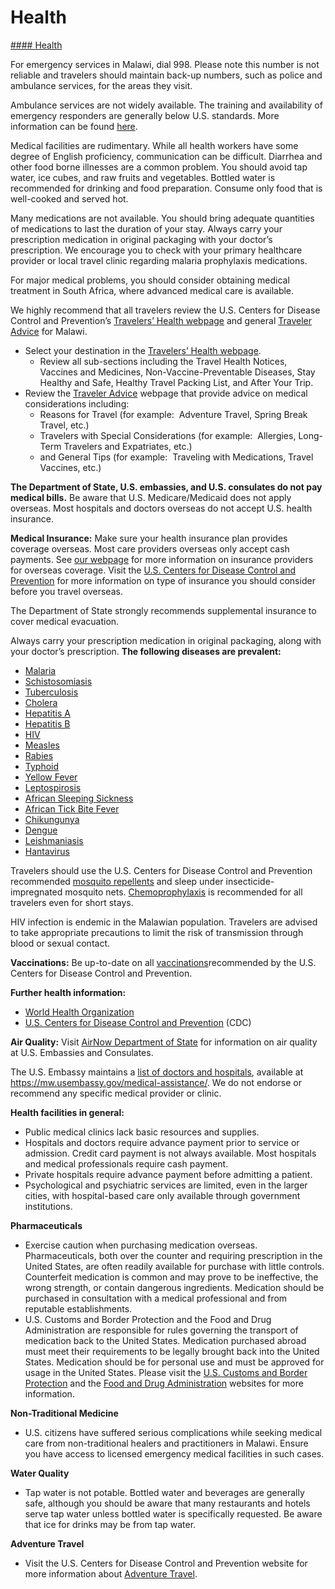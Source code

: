 # Health

[#### Health](javascript:void(0); "Health")

For emergency services in Malawi, dial 998. Please note this number is not reliable and travelers should maintain back-up numbers, such as police and ambulance services, for the areas they visit.

Ambulance services are not widely available. The training and availability of emergency responders are generally below U.S. standards. More information can be found [here](https://mw.usembassy.gov/medical-assistance/).

Medical facilities are rudimentary. While all health workers have some degree of English proficiency, communication can be difficult. Diarrhea and other food borne illnesses are a common problem. You should avoid tap water, ice cubes, and raw fruits and vegetables. Bottled water is recommended for drinking and food preparation. Consume only food that is well-cooked and served hot.

Many medications are not available. You should bring adequate quantities of medications to last the duration of your stay. Always carry your prescription medication in original packaging with your doctor’s prescription. We encourage you to check with your primary healthcare provider or local travel clinic regarding malaria prophylaxis medications.

For major medical problems, you should consider obtaining medical treatment in South Africa, where advanced medical care is available.

We highly recommend that all travelers review the U.S. Centers for Disease Control and Prevention’s [Travelers’ Health webpage](https://wwwnc.cdc.gov/travel/destinations/list) and general [Traveler Advice](https://wwwnc.cdc.gov/travel/page/traveler-information-center) for Malawi.

* Select your destination in the [Travelers’ Health webpage](https://wwwnc.cdc.gov/travel/page/traveler-information-center).
  + Review all sub-sections including the Travel Health Notices, Vaccines and Medicines, Non-Vaccine-Preventable Diseases, Stay Healthy and Safe, Healthy Travel Packing List, and After Your Trip.
* Review the [Traveler Advice](https://wwwnc.cdc.gov/travel/page/traveler-information-center) webpage that provide advice on medical considerations including:
  + Reasons for Travel (for example:  Adventure Travel, Spring Break Travel, etc.)
  + Travelers with Special Considerations (for example:  Allergies, Long-Term Travelers and Expatriates, etc.)
  + and General Tips (for example:  Traveling with Medications, Travel Vaccines, etc.)

**The Department of State, U.S. embassies, and U.S. consulates do not pay medical bills.** Be aware that U.S. Medicare/Medicaid does not apply overseas. Most hospitals and doctors overseas do not accept U.S. health insurance.

**Medical Insurance:** Make sure your health insurance plan provides coverage overseas. Most care providers overseas only accept cash payments. See [our webpage](https://travel.state.gov/content/travel/en/international-travel/before-you-go/your-health-abroad/Insurance_Coverage_Overseas.html?cq_ck=1708701048867) for more information on insurance providers for overseas coverage. Visit the [U.S. Centers for Disease Control and Prevention](https://wwwnc.cdc.gov/travel/page/insurance) for more information on type of insurance you should consider before you travel overseas.

The Department of State strongly recommends supplemental insurance to cover medical evacuation.

Always carry your prescription medication in original packaging, along with your doctor’s prescription. **The following diseases are prevalent:**

* [Malaria](https://www.cdc.gov/malaria/about/index.html)
* [Schistosomiasis](https://www.cdc.gov/schistosomiasis/index.html)
* [Tuberculosis](https://www.cdc.gov/tb/prevention/index.html)
* [Cholera](https://www.cdc.gov/cholera/about/index.html)
* [Hepatitis A](https://www.cdc.gov/hepatitis-a/index.html)
* [Hepatitis B](https://www.cdc.gov/hepatitis-b/index.html)
* [HIV](https://www.cdc.gov/hiv/?CDC_AAref_Val=https://www.cdc.gov/hiv/default.html)
* [Measles](https://www.cdc.gov/measles/index.html)
* [Rabies](https://www.cdc.gov/rabies/about/index.html)
* [Typhoid](https://www.cdc.gov/typhoid-fever/about/index.html)
* [Yellow Fever](https://www.cdc.gov/yellow-fever/index.html)
* [Leptospirosis](https://www.cdc.gov/leptospirosis/about/index.html)
* [African Sleeping Sickness](https://www.cdc.gov/dpdx/trypanosomiasisafrican/index.html)
* [African Tick Bite Fever](https://wwwnc.cdc.gov/travel/yellowbook/2024/infections-diseases/rickettsial-diseases)
* [Chikungunya](https://www.cdc.gov/chikungunya/about/index.html)
* [Dengue](https://www.cdc.gov/dengue/index.html)
* [Leishmaniasis](https://www.cdc.gov/leishmaniasis/about/index.html)
* [Hantavirus](https://www.cdc.gov/hantavirus/about/index.html)

Travelers should use the U.S. Centers for Disease Control and Prevention recommended [mosquito repellents](https://wwwnc.cdc.gov/travel/page/avoid-bug-bites) and sleep under insecticide-impregnated mosquito nets. [Chemoprophylaxis](https://www.cdc.gov/malaria/hcp/drug-malaria/?CDC_AAref_Val=https://www.cdc.gov/malaria/travelers/drugs.html) is recommended for all travelers even for short stays.

HIV infection is endemic in the Malawian population. Travelers are advised to take appropriate precautions to limit the risk of transmission through blood or sexual contact.

**Vaccinations:** Be up-to-date on all [vaccinations](https://wwwnc.cdc.gov/travel/destinations/list)recommended by the U.S. Centers for Disease Control and Prevention.

**Further health information:**

* [World Health Organization](https://www.who.int/travel-advice)
* [U.S. Centers for Disease Control and Prevention](https://wwwnc.cdc.gov/travel/destinations/list) (CDC)

**Air Quality:** Visit [AirNow Department of State](https://www.airnow.gov/international/us-embassies-and-consulates/) for information on air quality at U.S. Embassies and Consulates.

The U.S. Embassy maintains a [list of doctors and hospitals](https://mw.usembassy.gov/medical-assistance/), available at https://mw.usembassy.gov/medical-assistance/. We do not endorse or recommend any specific medical provider or clinic.

**Health facilities in general:**

* Public medical clinics lack basic resources and supplies.
* Hospitals and doctors require advance payment prior to service or admission. Credit card payment is not always available. Most hospitals and medical professionals require cash payment.
* Private hospitals require advance payment before admitting a patient.
* Psychological and psychiatric services are limited, even in the larger cities, with hospital-based care only available through government institutions.

**Pharmaceuticals**

* Exercise caution when purchasing medication overseas. Pharmaceuticals, both over the counter and requiring prescription in the United States, are often readily available for purchase with little controls. Counterfeit medication is common and may prove to be ineffective, the wrong strength, or contain dangerous ingredients. Medication should be purchased in consultation with a medical professional and from reputable establishments.
* U.S. Customs and Border Protection and the Food and Drug Administration are responsible for rules governing the transport of medication back to the United States. Medication purchased abroad must meet their requirements to be legally brought back into the United States. Medication should be for personal use and must be approved for usage in the United States. Please visit the [U.S. Customs and Border Protection](https://www.cbp.gov/travel/us-citizens/know-before-you-go/prohibited-and-restricted-items) and the [Food and Drug Administration](https://www.fda.gov/drugs/guidance-compliance-regulatory-information/human-drug-imports) websites for more information.

**Non-Traditional Medicine**

* U.S. citizens have suffered serious complications while seeking medical care from non-traditional healers and practitioners in Malawi. Ensure you have access to licensed emergency medical facilities in such cases.

**Water Quality**

* Tap water is not potable. Bottled water and beverages are generally safe, although you should be aware that many restaurants and hotels serve tap water unless bottled water is specifically requested. Be aware that ice for drinks may be from tap water.

**Adventure Travel**

* Visit the U.S. Centers for Disease Control and Prevention website for more information about [Adventure Travel](https://wwwnc.cdc.gov/travel/page/adventure).